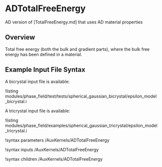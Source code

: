 # ADTotalFreeEnergy

AD version of [TotalFreeEnergy.md] that uses AD material properties

## Overview

Total free energy (both the bulk and gradient parts), where the bulk free energy has been defined in a material.

## Example Input File Syntax

A bicrystal input file is available:

!listing modules/phase_field/test/tests/spherical_gaussian_bicrystal/epsilon_model_bicrystal.i

A tricrystal input file is available:

!listing modules/phase_field/examples/spherical_gaussian_tricrystal/epsilon_model_tricrystal.i


!syntax parameters /AuxKernels/ADTotalFreeEnergy

!syntax inputs /AuxKernels/ADTotalFreeEnergy

!syntax children /AuxKernels/ADTotalFreeEnergy
